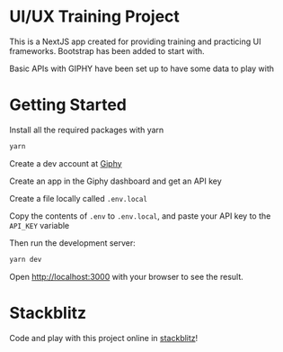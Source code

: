 # UI/UX Training Project

This is a NextJS app created for providing training and practicing UI frameworks. Bootstrap has been added to start with.

Basic APIs with GIPHY have been set up to have some data to play with

# Getting Started

Install all the required packages with yarn

```bash
yarn
```

Create a dev account at [Giphy](https://developers.giphy.com/)

Create an app in the Giphy dashboard and get an API key

Create a file locally called ``.env.local``

Copy the contents of ``.env`` to ``.env.local``, and paste your API key to the ``API_KEY`` variable

Then run the development server:

```bash
yarn dev
```

Open [http://localhost:3000](http://localhost:3000) with your browser to see the result.

# Stackblitz
Code and play with this project online in [stackblitz](https://stackblitz.com/edit/nextjs-pn8mux)!
